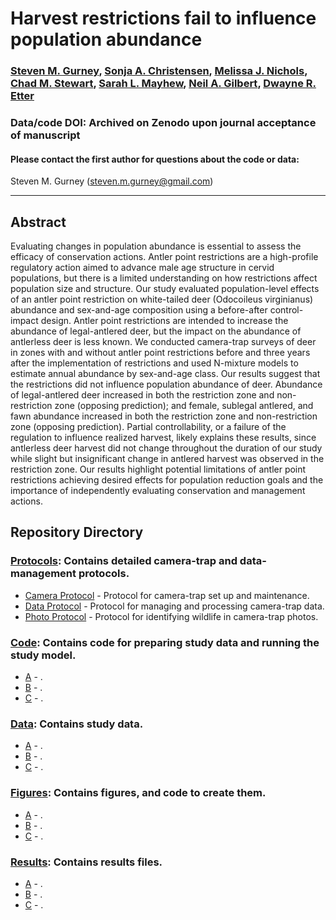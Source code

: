 # Harvest restrictions fail to influence population abundance

### [Steven M. Gurney](https://linktr.ee/gurneyst), [Sonja A. Christensen](http://www.christensen-lab.org/), [Melissa J. Nichols](), [Chad M. Stewart](), [Sarah L. Mayhew](), [Neil A. Gilbert](https://gilbertecology.com), [Dwayne R. Etter]()

### Data/code DOI: Archived on Zenodo upon journal acceptance of manuscript

#### Please contact the first author for questions about the code or data:
Steven M. Gurney (steven.m.gurney@gmail.com)
__________________________________________________________________________________________________________________________________________

## Abstract

Evaluating changes in population abundance is essential to assess the efficacy of conservation actions. Antler point restrictions are a high-profile regulatory action aimed to advance male age structure in cervid populations, but there is a limited understanding on how restrictions affect population size and structure. Our study evaluated population-level effects of an antler point restriction on white-tailed deer (Odocoileus virginianus) abundance and sex-and-age composition using a before-after control-impact design. Antler point restrictions are intended to increase the abundance of legal-antlered deer, but the impact on the abundance of antlerless deer is less known. We conducted camera-trap surveys of deer in zones with and without antler point restrictions before and three years after the implementation of restrictions and used N-mixture models to estimate annual abundance by sex-and-age class. Our results suggest that the restrictions did not influence population abundance of deer. Abundance of legal-antlered deer increased in both the restriction zone and non-restriction zone (opposing prediction); and female, sublegal antlered, and fawn abundance increased in both the restriction zone and non-restriction zone (opposing prediction). Partial controllability, or a failure of the regulation to influence realized harvest, likely explains these results, since antlerless deer harvest did not change throughout the duration of our study while slight but insignificant change in antlered harvest was observed in the restriction zone. Our results highlight potential limitations of antler point restrictions achieving desired effects for population reduction goals and the importance of independently evaluating conservation and management actions.

## Repository Directory

### [Protocols](./Protocols): Contains detailed camera-trap and data-management protocols.
*  [Camera Protocol](./Protocols/Protocol_Cameras.pdf) - Protocol for camera-trap set up and maintenance.
*  [Data Protocol](./Protocols/Protocol_Data.pdf) - Protocol for managing and processing camera-trap data.
*  [Photo Protocol](./Protocols/Protocol_Photos.pdf) - Protocol for identifying wildlife in camera-trap photos.

### [Code](./Code): Contains code for preparing study data and running the study model.
*  [A](./Code/) - .
*  [B](./Code/) - .
*  [C](./Code/) - .

### [Data](./Data): Contains study data.
*  [A](./Data/) - .
*  [B](./Data/) - .
*  [C](./Data/) - .

### [Figures](./Figures): Contains figures, and code to create them.
*  [A](./Figures/) - .
*  [B](./Figures/) - .
*  [C](./Figures/) - .

### [Results](./Results): Contains results files.
*  [A](./Results/) - .
*  [B](./Results/) - .
*  [C](./Results/) - .
  
